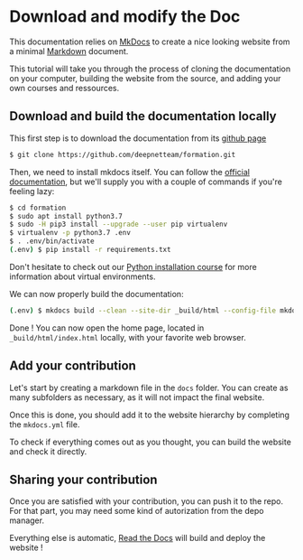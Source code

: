Download and modify the Doc
===========================

This documentation relies on [MkDocs](https://www.mkdocs.org/) to create a nice looking website from a minimal [Markdown](https://daringfireball.net/projects/markdown/) document.

This tutorial will take you through the process of cloning the documentation on your computer, building the website from the source, and adding your own courses and ressources.

## Download and build the documentation locally

This first step is to download the documentation from its [github page](https://github.com/deepnetteam/formation)

```bash
$ git clone https://github.com/deepnetteam/formation.git
```

Then, we need to install mkdocs itself. You can follow the [official documentation](https://www.mkdocs.org/#installation), but we'll supply you with a couple of commands if you're feeling lazy:

```bash
$ cd formation
$ sudo apt install python3.7
$ sudo -H pip3 install --upgrade --user pip virtualenv
$ virtualenv -p python3.7 .env
$ . .env/bin/activate
(.env) $ pip install -r requirements.txt
```
Don't hesitate to check out our [Python installation course](installs/python.md) for more information about virtual environments.

We can now properly build the documentation:
```bash
(.env) $ mkdocs build --clean --site-dir _build/html --config-file mkdocs.yml 
```

Done ! You can now open the home page, located in `_build/html/index.html` locally, with your favorite web browser.

## Add your contribution
Let's start by creating a markdown file in the `docs` folder. You can create as many subfolders as necessary, as it will not impact the final website.

Once this is done, you should add it to the website hierarchy by completing the `mkdocs.yml` file.

To check if everything comes out as you thought, you can build the website and check it directly.

## Sharing your contribution
Once you are satisfied with your contribution, you can push it to the repo. For that part, you may need some kind of autorization from the depo manager.

Everything else is automatic, [Read the Docs](https://readthedocs.org/) will build and deploy the website !